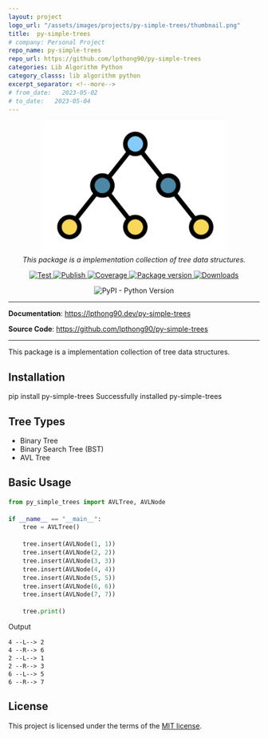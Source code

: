 ```yaml
---
layout: project
logo_url: "/assets/images/projects/py-simple-trees/thumbnail.png"
title:  py-simple-trees
# company: Personal Project
repo_name: py-simple-trees
repo_url: https://github.com/lpthong90/py-simple-trees
categories: Lib Algorithm Python
category_classs: lib algorithm python
excerpt_separator: <!--more-->
# from_date:   2023-05-02
# to_date:   2023-05-04
---
```


<p align="center">
    <a href="/projects/099989-py-simple-trees.html">
        <img class="project-thumnail" src="/assets/images/projects/py-simple-trees/thumbnail.png" alt="Django ChatGPT">
    </a> 
    <br>
    <em>This package is a implementation collection of tree data structures.</em>
</p>

<p align="center">
    <a href="https://github.com/lpthong90/py-simple-trees/actions?query=workflow%3ATest" target="_blank">
        <img src="https://github.com/lpthong90/py-simple-trees/workflows/Test/badge.svg" alt="Test">
    </a>
    <a href="https://github.com/lpthong90/py-simple-trees/actions?query=workflow%3APublish" target="_blank">
        <img src="https://github.com/lpthong90/py-simple-trees/workflows/Publish/badge.svg" alt="Publish">
    </a>
    <a href="https://coverage-badge.samuelcolvin.workers.dev/redirect/lpthong90/py-simple-trees" target="_blank">
        <img src="https://coverage-badge.samuelcolvin.workers.dev/lpthong90/py-simple-trees.svg" alt="Coverage">
    </a>
    <a href="https://pypi.org/project/py-simple-trees" target="_blank">
        <img src="https://img.shields.io/pypi/v/py-simple-trees?color=%2334D058&label=pypi%20package" alt="Package version">
    </a>
    <a href="https://pypi.org/project/py-simple-trees" target="_blank">
        <img alt="Downloads" src="https://img.shields.io/pypi/dm/py-simple-trees?color=%2334D058" />
    </a>
</p>
<p align="center">
    <img alt="PyPI - Python Version" src="https://img.shields.io/pypi/pyversions/py-simple-trees">
</p>

<!--more-->

---

**Documentation**: <a href="https://lpthong90.dev/py-simple-trees" target="_blank">https://lpthong90.dev/py-simple-trees</a>

**Source  Code**: <a href="https://github.com/lpthong90/py-simple-trees" target="_blank">https://github.com/lpthong90/py-simple-trees</a>

---

This package is a implementation collection of tree data structures.

## Installation
<div id="termynal" class="termy" data-termynal>
    <span data-ty="input">pip install py-simple-trees</span>
    <span data-ty="progress"></span>
    <span data-ty>Successfully installed py-simple-trees</span>
</div>

## Tree Types
- Binary Tree
- Binary Search Tree (BST)
- AVL Tree

## Basic Usage

``` python
from py_simple_trees import AVLTree, AVLNode

if __name__ == "__main__":
    tree = AVLTree()

    tree.insert(AVLNode(1, 1))
    tree.insert(AVLNode(2, 2))
    tree.insert(AVLNode(3, 3))
    tree.insert(AVLNode(4, 4))
    tree.insert(AVLNode(5, 5))
    tree.insert(AVLNode(6, 6))
    tree.insert(AVLNode(7, 7))

    tree.print()
```

Output
```
4 --L--> 2
4 --R--> 6
2 --L--> 1
2 --R--> 3
6 --L--> 5
6 --R--> 7
```






## License

This project is licensed under the terms of the [MIT license](https://github.com/lpthong90/py-simple-trees/blob/main/LICENSE).